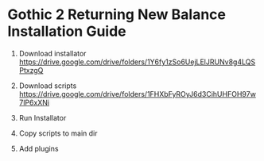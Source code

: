 # Gothic 2 Returning New Balance Installation Guide


1. Download installator
https://drive.google.com/drive/folders/1Y6fy1zSo6UejLElJRUNv8g4LQSPtxzgQ

2. Download scripts
https://drive.google.com/drive/folders/1FHXbFyROyJ6d3CihUHFOH97w7lP6xXNi

3. Run Installator

4. Copy scripts to main dir

5. Add plugins
